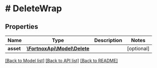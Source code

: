 # # DeleteWrap

## Properties

Name | Type | Description | Notes
------------ | ------------- | ------------- | -------------
**asset** | [**\FortnoxApi\Model\Delete**](Delete.md) |  | [optional]

[[Back to Model list]](../../README.md#models) [[Back to API list]](../../README.md#endpoints) [[Back to README]](../../README.md)
